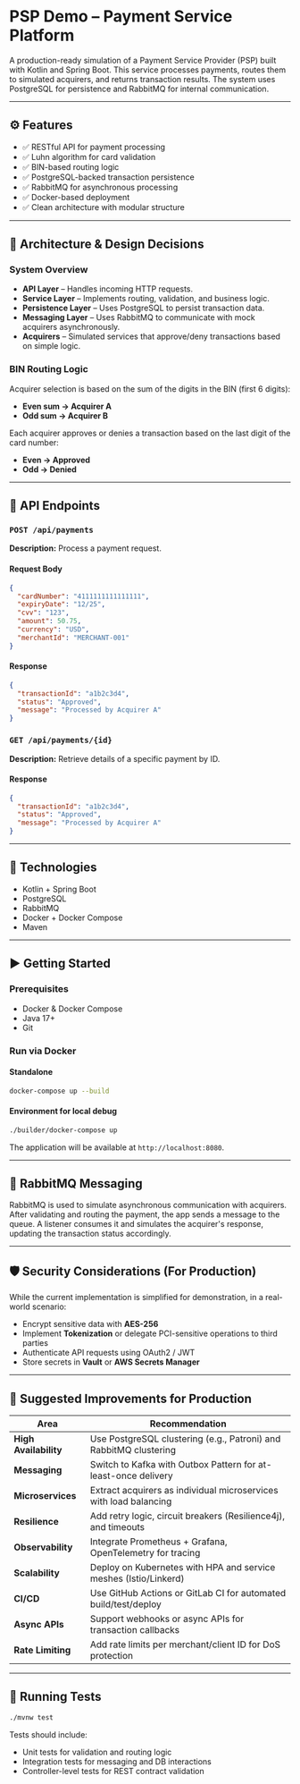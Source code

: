 # PSP Demo – Payment Service Platform

A production-ready simulation of a Payment Service Provider (PSP) built with Kotlin and Spring Boot. This service processes payments, routes them to simulated acquirers, and returns transaction results. The system uses PostgreSQL for persistence and RabbitMQ for internal communication.

---

## ⚙️ Features

- ✅ RESTful API for payment processing
- ✅ Luhn algorithm for card validation
- ✅ BIN-based routing logic
- ✅ PostgreSQL-backed transaction persistence
- ✅ RabbitMQ for asynchronous processing
- ✅ Docker-based deployment
- ✅ Clean architecture with modular structure

---

## 🧠 Architecture & Design Decisions

### System Overview

- **API Layer** – Handles incoming HTTP requests.
- **Service Layer** – Implements routing, validation, and business logic.
- **Persistence Layer** – Uses PostgreSQL to persist transaction data.
- **Messaging Layer** – Uses RabbitMQ to communicate with mock acquirers asynchronously.
- **Acquirers** – Simulated services that approve/deny transactions based on simple logic.

### BIN Routing Logic

Acquirer selection is based on the sum of the digits in the BIN (first 6 digits):
- **Even sum → Acquirer A**
- **Odd sum → Acquirer B**

Each acquirer approves or denies a transaction based on the last digit of the card number:
- **Even → Approved**
- **Odd → Denied**

---

## 📡 API Endpoints

### `POST /api/payments`

**Description:** Process a payment request.

#### Request Body
```json
{
  "cardNumber": "4111111111111111",
  "expiryDate": "12/25",
  "cvv": "123",
  "amount": 50.75,
  "currency": "USD",
  "merchantId": "MERCHANT-001"
}
```

#### Response
```json
{
  "transactionId": "a1b2c3d4",
  "status": "Approved",
  "message": "Processed by Acquirer A"
}
```

### `GET /api/payments/{id}`

**Description:** Retrieve details of a specific payment by ID.

#### Response
```json
{
  "transactionId": "a1b2c3d4",
  "status": "Approved",
  "message": "Processed by Acquirer A"
}
```

---

## 🧱 Technologies

- Kotlin + Spring Boot
- PostgreSQL
- RabbitMQ
- Docker + Docker Compose
- Maven

---

## ▶️ Getting Started

### Prerequisites

- Docker & Docker Compose
- Java 17+
- Git

### Run via Docker

#### Standalone 
```bash
docker-compose up --build
```

#### Environment for local debug
```bash
./builder/docker-compose up
```

The application will be available at `http://localhost:8080`.

---

## 🐇 RabbitMQ Messaging

RabbitMQ is used to simulate asynchronous communication with acquirers. After validating and routing the payment, the app sends a message to the queue. A listener consumes it and simulates the acquirer's response, updating the transaction status accordingly.

---

## 🛡 Security Considerations (For Production)

While the current implementation is simplified for demonstration, in a real-world scenario:

- Encrypt sensitive data with **AES-256**
- Implement **Tokenization** or delegate PCI-sensitive operations to third parties
- Authenticate API requests using OAuth2 / JWT
- Store secrets in **Vault** or **AWS Secrets Manager**

---

## 🚀 Suggested Improvements for Production

| Area                | Recommendation                                                                 |
|---------------------|---------------------------------------------------------------------------------|
| **High Availability** | Use PostgreSQL clustering (e.g., Patroni) and RabbitMQ clustering              |
| **Messaging**        | Switch to Kafka with Outbox Pattern for at-least-once delivery                 |
| **Microservices**    | Extract acquirers as individual microservices with load balancing              |
| **Resilience**       | Add retry logic, circuit breakers (Resilience4j), and timeouts                 |
| **Observability**    | Integrate Prometheus + Grafana, OpenTelemetry for tracing                      |
| **Scalability**      | Deploy on Kubernetes with HPA and service meshes (Istio/Linkerd)               |
| **CI/CD**            | Use GitHub Actions or GitLab CI for automated build/test/deploy                |
| **Async APIs**       | Support webhooks or async APIs for transaction callbacks                       |
| **Rate Limiting**    | Add rate limits per merchant/client ID for DoS protection                      |

---

## 🧪 Running Tests

```bash
./mvnw test
```

Tests should include:
- Unit tests for validation and routing logic
- Integration tests for messaging and DB interactions
- Controller-level tests for REST contract validation